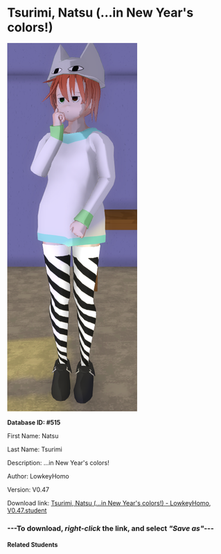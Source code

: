 # Tsurimi, Natsu (...in New Year's colors!)

<img src="Files/Tsurimi, Natsu (...in New Year's colors!).png" title="Tsurimi, Natsu (...in New Year's colors!) - LowkeyHomo, V0.47">

**Database ID: #515**

First Name: Natsu

Last Name: Tsurimi

Description: ...in New Year's colors!

Author: LowkeyHomo

Version: V0.47

Download link: <a href="https://raw.githubusercontent.com/Arbiter1223/Daigaku-Gurashi-Custom-Students/master/Students/Files/Tsurimi%2C%20Natsu%20(...in%20New%20Year's%20colors!)%20-%20LowkeyHomo%2C%20V0.47.student">Tsurimi, Natsu (...in New Year's colors!) - LowkeyHomo, V0.47.student</a>

### ---**To download, _right-click_ the link, and select _"Save as"_**---

#### Related Students

